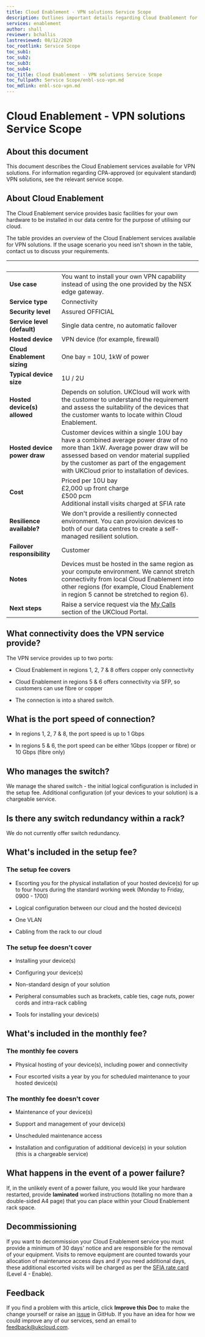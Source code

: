 ```yaml
---
title: Cloud Enablement - VPN solutions Service Scope
description: Outlines important details regarding Cloud Enablement for VPN solutions
services: enablement
author: shall
reviewer: bchallis
lastreviewed: 08/12/2020
toc_rootlink: Service Scope
toc_sub1: 
toc_sub2:
toc_sub3:
toc_sub4:
toc_title: Cloud Enablement - VPN solutions Service Scope
toc_fullpath: Service Scope/enbl-sco-vpn.md
toc_mdlink: enbl-sco-vpn.md
---
```


# Cloud Enablement - VPN solutions Service Scope

## About this document

This document describes the Cloud Enablement services available for VPN solutions. For information regarding CPA-approved (or equivalent standard) VPN solutions, see the relevant service scope.

## About Cloud Enablement

The Cloud Enablement service provides basic facilities for your own hardware to be installed in our data centre for the purpose of utilising our cloud.

The table provides an overview of the Cloud Enablement services available for VPN solutions. If the usage scenario you need isn't shown in the table, contact us to discuss your requirements.

&nbsp; | &nbsp;
-------|-------
**Use case** | You want to install your own VPN capability instead of using the one provided by the NSX edge gateway.
**Service type** | Connectivity
**Security level** | Assured OFFICIAL
**Service level (default)** | Single data centre, no automatic failover
**Hosted device** | VPN device (for example, firewall)
**Cloud Enablement sizing** | One bay = 10U, 1kW of power
**Typical device size** | 1U / 2U
**Hosted device(s) allowed** | Depends on solution. UKCloud will work with the customer to understand the requirement and assess the suitability of the devices that the customer wants to locate within Cloud Enablement.
**Hosted device power draw** | Customer devices within a single 10U bay have a combined average power draw of no more than 1kW. Average power draw will be assessed based on vendor material supplied by the customer as part of the engagement with UKCloud prior to installation of devices.
**Cost** | Priced per 10U bay<br>£2,000 up front charge<br>£500 pcm<br>Additional install visits charged at SFIA rate
**Resilience available?** | We don't provide a resiliently connected environment. You can provision devices to both of our data centres to create a  self-managed resilient solution.
**Failover responsibility** | Customer
**Notes** | Devices must be hosted in the same region as your compute environment. We cannot stretch connectivity from local Cloud Enablement into other regions (for example, Cloud Enablement in region 5 cannot be stretched to region 6).
**Next steps** | Raise a service request via the [My Calls](https://portal.skyscapecloud.com/support/ivanti) section of the UKCloud Portal.

## What connectivity does the VPN service provide?

The VPN service provides up to two ports:

- Cloud Enablement in regions 1, 2, 7 & 8 offers copper only connectivity

- Cloud Enablement in regions 5 & 6 offers connectivity via SFP, so customers can use fibre or copper

- The connection is into a shared switch.

## What is the port speed of connection?

- In regions 1, 2, 7 & 8, the port speed is up to 1 Gbps

- In regions 5 & 6, the port speed can be either 1Gbps (copper or fibre) or 10 Gbps (fibre only)

## Who manages the switch?

We manage the shared switch - the initial logical configuration is included in the setup fee. Additional configuration (of your devices to your solution) is a chargeable service.

## Is there any switch redundancy within a rack?

We do not currently offer switch redundancy.

## What's included in the setup fee?

### The setup fee covers

- Escorting you for the physical installation of your hosted device(s) for up to four hours during the standard working week (Monday to Friday, 0900 - 1700)

- Logical configuration between our cloud and the hosted device(s)

- One VLAN

- Cabling from the rack to our cloud

### The setup fee doesn't cover

- Installing your device(s)

- Configuring your device(s)

- Non-standard design of your solution

- Peripheral consumables such as brackets, cable ties, cage nuts, power cords and intra-rack cabling

- Tools for installing your device(s)

## What's included in the monthly fee?

### The monthly fee covers

- Physical hosting of your device(s), including power and connectivity

- Four escorted visits a year by you for scheduled maintenance to your hosted device(s)

### The monthly fee doesn't cover

- Maintenance of your device(s)

- Support and management of your device(s)

- Unscheduled maintenance access

- Installation and configuration of additional device(s) in your solution (this is a chargeable service)

## What happens in the event of a power failure?

If, in the unlikely event of a power failure, you would like your hardware restarted, provide **laminated** worked instructions (totalling no more than a double-sided A4 page) that you can place within your Cloud Enablement rack space.

## Decommissioning 

If you want to decommission your Cloud Enablement service you must provide a minimum of 30 days' notice and are responsible for the removal of your equipment. Visits to remove equipment are counted towards your allocation of maintenance access days and if you need additional days, these additional escorted visits will be charged as per the [SFIA rate card](https://ukcloud.com/sfia) (Level 4 - Enable).

## Feedback

If you find a problem with this article, click **Improve this Doc** to make the change yourself or raise an [issue](https://github.com/UKCloud/documentation/issues) in GitHub. If you have an idea for how we could improve any of our services, send an email to <feedback@ukcloud.com>.
